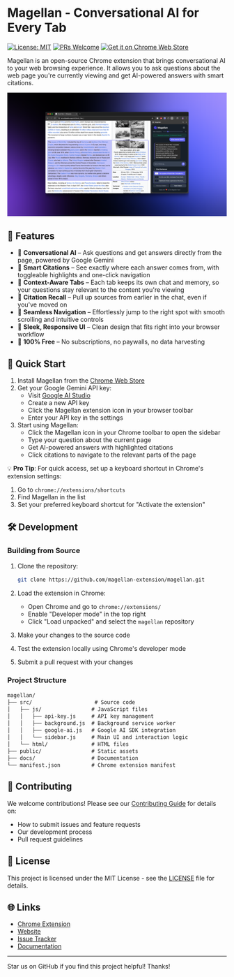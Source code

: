 # Magellan - Conversational AI for Every Tab

[![License: MIT](https://img.shields.io/badge/License-MIT-yellow.svg)](https://opensource.org/licenses/MIT)
[![PRs Welcome](https://img.shields.io/badge/PRs-welcome-brightgreen.svg)](CONTRIBUTING.md)
[![Get it on Chrome Web Store](https://img.shields.io/badge/Chrome_Web_Store-Get_it_here-4285F4?logo=google-chrome&logoColor=white)](https://chromewebstore.google.com/detail/magellan/ekkajebdacenikgmbgkdnmememnlibnd)

Magellan is an open-source Chrome extension that brings conversational AI to your web browsing experience. It allows you to ask questions about the web page you're currently viewing and get AI-powered answers with smart citations.

![Magellan in action - Ask questions about any webpage and get AI-powered answers with smart citations](public/screenshot.png)

## 🌟 Features

- 💬 **Conversational AI** – Ask questions and get answers directly from the page, powered by Google Gemini
- 🔗 **Smart Citations** – See exactly where each answer comes from, with toggleable highlights and one-click navigation
- 🧠 **Context-Aware Tabs** – Each tab keeps its own chat and memory, so your questions stay relevant to the content you're viewing
- 📜 **Citation Recall** – Pull up sources from earlier in the chat, even if you've moved on
- 🚀 **Seamless Navigation** – Effortlessly jump to the right spot with smooth scrolling and intuitive controls
- 🧼 **Sleek, Responsive UI** – Clean design that fits right into your browser workflow
- 💸 **100% Free** – No subscriptions, no paywalls, no data harvesting

## 🚀 Quick Start

1. Install Magellan from the [Chrome Web Store](https://chromewebstore.google.com/detail/magellan/ekkajebdacenikgmbgkdnmememnlibnd)
2. Get your Google Gemini API key:
   - Visit [Google AI Studio](https://makersuite.google.com/app/apikey)
   - Create a new API key
   - Click the Magellan extension icon in your browser toolbar
   - Enter your API key in the settings
3. Start using Magellan:
   - Click the Magellan icon in your Chrome toolbar to open the sidebar
   - Type your question about the current page
   - Get AI-powered answers with highlighted citations
   - Click citations to navigate to the relevant parts of the page

💡 **Pro Tip**: For quick access, set up a keyboard shortcut in Chrome's extension settings:

1. Go to `chrome://extensions/shortcuts`
2. Find Magellan in the list
3. Set your preferred keyboard shortcut for "Activate the extension"

## 🛠️ Development

### Building from Source

1. Clone the repository:

   ```bash
   git clone https://github.com/magellan-extension/magellan.git
   ```

2. Load the extension in Chrome:

   - Open Chrome and go to `chrome://extensions/`
   - Enable "Developer mode" in the top right
   - Click "Load unpacked" and select the `magellan` repository

3. Make your changes to the source code
4. Test the extension locally using Chrome's developer mode
5. Submit a pull request with your changes

### Project Structure

```
magellan/
├── src/                    # Source code
│   ├── js/                # JavaScript files
│   │   ├── api-key.js     # API key management
│   │   ├── background.js  # Background service worker
│   │   ├── google-ai.js   # Google AI SDK integration
│   │   └── sidebar.js     # Main UI and interaction logic
│   └── html/              # HTML files
├── public/                # Static assets
├── docs/                  # Documentation
└── manifest.json          # Chrome extension manifest
```

## 🤝 Contributing

We welcome contributions! Please see our [Contributing Guide](CONTRIBUTING.md) for details on:

- How to submit issues and feature requests
- Our development process
- Pull request guidelines

## 📝 License

This project is licensed under the MIT License - see the [LICENSE](LICENSE) file for details.

## 🌐 Links

- [Chrome Extension](https://chromewebstore.google.com/detail/magellan/ekkajebdacenikgmbgkdnmememnlibnd)
- [Website](https://kpulgari.com/magellan/)
- [Issue Tracker](https://github.com/magellan-extension/magellan/issues)
- [Documentation](docs/)

---

Star us on GitHub if you find this project helpful! Thanks!
